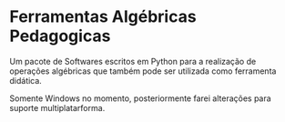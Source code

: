# Ferramentas Algébricas Pedagogicas
Um pacote de Softwares escritos em Python para a realização de operações algébricas que também pode ser utilizada como ferramenta didática.

Somente Windows no momento, posteriormente farei alterações para suporte multiplatarforma.
